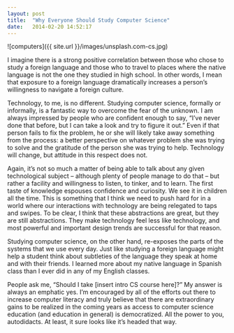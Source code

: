 ```yaml
---
layout: post
title:  "Why Everyone Should Study Computer Science"
date:   2014-02-20 14:52:17
---
```


![computers]({{ site.url }}/images/unsplash.com-cs.jpg)

I imagine there is a strong positive correlation between those who chose to study a foreign language and those who to travel to places where the native language is not the one they studied in high school. In other words, I mean that exposure to a foreign language dramatically increases a person’s willingness to navigate a foreign culture.

<!-- end_excerpt -->

Technology, to me, is no different. Studying computer science, formally or informally, is a fantastic way to overcome the fear of the unknown. I am always impressed by people who are confident enough to say, “I’ve never done that before, but I can take a look and try to figure it out.” Even if that person fails to fix the problem, he or she will likely take away something from the process: a better perspective on whatever problem she was trying to solve and the gratitude of the person she was trying to help.
Technology will change, but attitude in this respect does not.

Again, it’s not so much a matter of being able to talk about any given technological subject – although plenty of people manage to do that – but rather a facility and willingness to listen, to tinker, and to learn. The first taste of knowledge espouses confidence and curiosity. We see it in children all the time. This is something that I think we need to push hard for in a world where our interactions with technology are being relegated to taps and swipes. To be clear, I think that these abstractions are great, but they are still abstractions. They make technology feel less like technology, and most powerful and important design trends are successful for that reason.

Studying computer science, on the other hand, re-exposes the parts of the systems that we use every day. Just like studying a foreign language might help a student think about subtleties of the language they speak at home and with their friends. I learned more about my native language in Spanish class than I ever did in any of my English classes.

People ask me, “Should I take [insert intro CS course here]?” My answer is always an emphatic yes. I’m encouraged by all of the efforts out there to increase computer literacy and truly believe that there are extraordinary gains to be realized in the coming years as access to computer science education (and education in general) is democratized. All the power to you, autodidacts. At least, it sure looks like it’s headed that way.